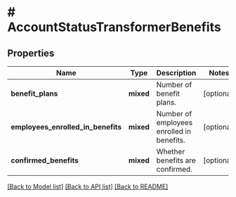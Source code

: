 # # AccountStatusTransformerBenefits

## Properties

Name | Type | Description | Notes
------------ | ------------- | ------------- | -------------
**benefit_plans** | **mixed** | Number of benefit plans. | [optional]
**employees_enrolled_in_benefits** | **mixed** | Number of employees enrolled in benefits. | [optional]
**confirmed_benefits** | **mixed** | Whether benefits are confirmed. | [optional]

[[Back to Model list]](../../README.md#models) [[Back to API list]](../../README.md#endpoints) [[Back to README]](../../README.md)
